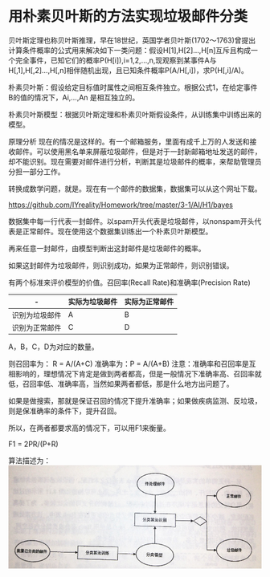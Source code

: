 #  用朴素贝叶斯的方法实现垃圾邮件分类
贝叶斯定理也称贝叶斯推理，早在18世纪，英国学者贝叶斯(1702～1763)曾提出计算条件概率的公式用来解决如下一类问题：假设H[1],H[2]…,H[n]互斥且构成一个完全事件，已知它们的概率P(H[i]),i=1,2,…,n,现观察到某事件A与H[,1],H[,2]…,H[,n]相伴随机出现，且已知条件概率P(A/H[,i])，求P(H[,i]/A)。


朴素贝叶斯：假设给定目标值时属性之间相互条件独立。根据公式1，在给定事件B的值的情况下，Ai,…,An 是相互独立的。

朴素贝叶斯模型：根据贝叶斯定理和朴素贝叶斯假设条件，从训练集中训练出来的模型。

原理分析
现在的情况是这样的。有一个邮箱服务，里面有成千上万的人发送和接收邮件。可以使用黑名单来屏蔽垃圾邮件，但是对于一封新邮箱地址发送的邮件，却不能识别。现在需要对邮件进行分析，判断其是垃圾邮件的概率，来帮助管理员分担一部分工作。

转换成数学问题，就是。现在有一个邮件的数据集，数据集可以从这个网址下载。

https://github.com/IYreality/Homework/tree/master/3-1/AI/H1/bayes

数据集中每一行代表一封邮件。以spam开头代表是垃圾邮件，以nonspam开头代表是正常邮件。现在使用这个数据集训练出一个朴素贝叶斯模型。

再来任意一封邮件，由模型判断出这封邮件是垃圾邮件的概率。

如果这封邮件为垃圾邮件，则识别成功，如果为正常邮件，则识别错误。

有两个标准来评价模型的价值。召回率(Recall Rate)和准确率(Precision Rate)

|-	|实际为垃圾邮件|	实际为正常邮件|
|---------|---------|--------|
|识别为垃圾邮件|	A|	B|
|识别为正常邮件|	C|	D|

A，B，C，D为对应的数量。

则召回率为： R = A/(A+C)
准确率为：P = A/(A+B)
注意：准确率和召回率是互相影响的，理想情况下肯定是做到两者都高，但是一般情况下准确率高、召回率就低，召回率低、准确率高，当然如果两者都低，那是什么地方出问题了。

如果是做搜索，那就是保证召回的情况下提升准确率；如果做疾病监测、反垃圾，则是保准确率的条件下，提升召回。

所以，在两者都要求高的情况下，可以用F1来衡量。

F1 = 2PR/(P+R)

算法描述为：![朴素贝叶斯](https://github.com/IYreality/links/blob/master/pictures/bayes.jpg)




